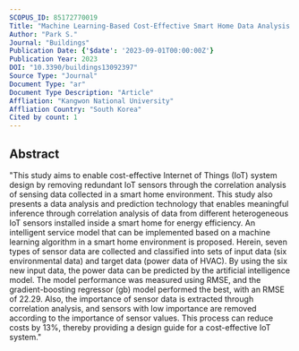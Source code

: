 ```yaml
---
SCOPUS_ID: 85172770019
Title: "Machine Learning-Based Cost-Effective Smart Home Data Analysis and Forecasting for Energy Saving †"
Author: "Park S."
Journal: "Buildings"
Publication Date: {'$date': '2023-09-01T00:00:00Z'}
Publication Year: 2023
DOI: "10.3390/buildings13092397"
Source Type: "Journal"
Document Type: "ar"
Document Type Description: "Article"
Affliation: "Kangwon National University"
Affliation Country: "South Korea"
Cited by count: 1
---
```


## Abstract
"This study aims to enable cost-effective Internet of Things (IoT) system design by removing redundant IoT sensors through the correlation analysis of sensing data collected in a smart home environment. This study also presents a data analysis and prediction technology that enables meaningful inference through correlation analysis of data from different heterogeneous IoT sensors installed inside a smart home for energy efficiency. An intelligent service model that can be implemented based on a machine learning algorithm in a smart home environment is proposed. Herein, seven types of sensor data are collected and classified into sets of input data (six environmental data) and target data (power data of HVAC). By using the six new input data, the power data can be predicted by the artificial intelligence model. The model performance was measured using RMSE, and the gradient-boosting regressor (gb) model performed the best, with an RMSE of 22.29. Also, the importance of sensor data is extracted through correlation analysis, and sensors with low importance are removed according to the importance of sensor values. This process can reduce costs by 13%, thereby providing a design guide for a cost-effective IoT system."
